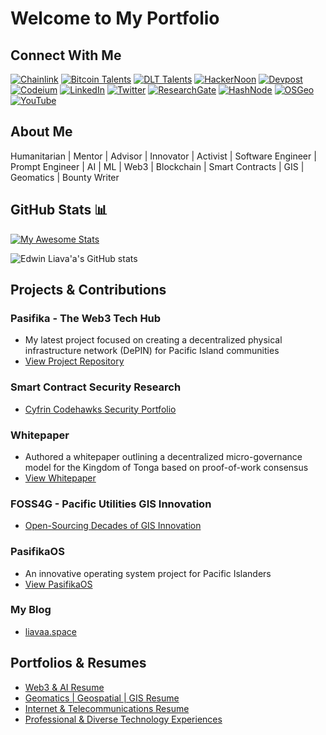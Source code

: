 # Welcome to My Portfolio

## Connect With Me

[![Chainlink](https://img.shields.io/badge/Chainlink-6495ED?style=for-the-badge&logo=Chainlink)](https://chain.link/developers/experts) 
[![Bitcoin Talents](https://img.shields.io/badge/Bitcoin%20Talents-yellow?style=for-the-badge&logo=Bitcoin)](https://web3-talents.io/btctalents/btcmentors/bitcoin-talents-mentor-edwin-liavaa/) 
[![DLT Talents](https://img.shields.io/badge/DLT%20Talents-magenta?style=for-the-badge&logo=debridlink)](https://web3-talents.io/dlttalents/dlt-talents-mentor-edwin-liavaa/) 
[![HackerNoon](https://img.shields.io/badge/Hackernoon-green?style=for-the-badge&logo=Hackernoon)](https://hackernoon.com/u/edwinliavaa)
[![Devpost](https://img.shields.io/badge/Devpost-003E54?logo=devpost&logoColor=fff&style=for-the-badge)](https://devpost.com/etuini-liavaa) 
[![Codeium](https://img.shields.io/badge/Codeium-darkgreen?style=for-the-badge&logo=Codeium)](https://codeium.com/profile/edwinliavaa)
[![LinkedIn](https://img.shields.io/badge/LinkedIn-0077B5?style=for-the-badge&logo=linkedin)](https://www.linkedin.com/in/edwin-liavaa/) 
[![Twitter](https://img.shields.io/badge/Twitter-black?style=for-the-badge&logo=X)](https://twitter.com/EdwinLiavaa)
[![ResearchGate](https://img.shields.io/badge/ResearchGate-aqua?style=for-the-badge&logo=ResearchGate)](https://www.researchgate.net/profile/Edwin-Liavaa)
[![HashNode](https://img.shields.io/badge/Hashnode-skyblue?style=for-the-badge&logo=Hashnode)](https://hashnode.com/@EdwinLiavaa)
[![OSGeo](https://img.shields.io/badge/OSGeo-bluegreen?style=for-the-badge&logo=OSGeo)](https://www.osgeo.org/member/liavaa/)
[![YouTube](https://img.shields.io/badge/Youtube-red?style=for-the-badge&logo=Youtube)](https://www.youtube.com/@EdwinLiavaa)

## About Me

Humanitarian | Mentor | Advisor | Innovator | Activist | Software Engineer | Prompt Engineer | AI | ML | Web3 | Blockchain | Smart Contracts | GIS | Geomatics | Bounty Writer

## GitHub Stats 📊

[![My Awesome Stats](https://awesome-github-stats.azurewebsites.net/user-stats/EdwinLiavaa)](https://git.io/awesome-stats-card)

![Edwin Liava'a's GitHub stats](https://github-readme-stats.vercel.app/api?username=EdwinLiavaa&theme=darcula_icons=true)

## Projects & Contributions

### Pasifika - The Web3 Tech Hub
- My latest project focused on creating a decentralized physical infrastructure network (DePIN) for Pacific Island communities
- [View Project Repository](https://github.com/Pasifika-Web3-Tech-Hub)

### Smart Contract Security Research
- [Cyfrin Codehawks Security Portfolio](https://github.com/EdwinLiavaa/codehawks-security-portfolio)

### Whitepaper
- Authored a whitepaper outlining a decentralized micro-governance model for the Kingdom of Tonga based on proof-of-work consensus
- [View Whitepaper](https://github.com/EdwinLiavaa/Whitepaper)

### FOSS4G - Pacific Utilities GIS Innovation
- [Open-Sourcing Decades of GIS Innovation](https://github.com/EdwinLiavaa/pacific-utilities-gis)

### PasifikaOS
- An innovative operating system project for Pacific Islanders
- [View PasifikaOS](https://github.com/EdwinLiavaa/pasifikaos)

### My Blog
- [liavaa.space](https://github.com/EdwinLiavaa/liavaa.space)

## Portfolios & Resumes

- [Web3 & AI Resume](web3-ai-resume.md)
- [Geomatics | Geospatial | GIS Resume](gis-resume.md)
- [Internet & Telecommunications Resume](telecom-resume.md)
- [Professional & Diverse Technology Experiences](professional-experiences.md)
